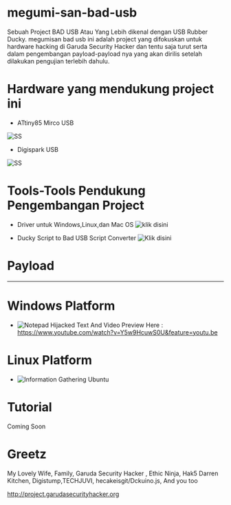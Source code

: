 # megumi-san-bad-usb
Sebuah Project BAD USB Atau Yang Lebih dikenal dengan USB Rubber Ducky. megumisan bad usb ini adalah project yang difokuskan untuk hardware hacking di Garuda Security Hacker dan tentu saja turut serta dalam pengembangan payload-payload nya yang akan dirilis setelah dilakukan pengujian terlebih dahulu.

# Hardware yang mendukung project ini

- ATtiny85 Mirco USB

![SS](http://store.zenix.lk/411-large_default/digispark-attiny85-development-board.jpg)

- Digispark USB

![SS](https://i.ebayimg.com/images/g/GdoAAOSwiLdV~BaV/s-l300.jpg)

# Tools-Tools Pendukung Pengembangan Project

- Driver untuk Windows,Linux,dan Mac OS ![klik disini](https://github.com/Yukinoshita47/megumi-san-bad-usb/tree/master/Driver%20for%20ATiny85%20And%20Digispark)

- Ducky Script to Bad USB Script Converter ![Klik disini](https://github.com/Yukinoshita47/megumi-san-bad-usb/tree/master/Ducky%20Script%20to%20Bad%20USB%20Script%20Converter)

# Payload
----------

# Windows Platform

- ![Notepad Hijacked Text](https://github.com/Yukinoshita47/megumi-san-bad-usb/blob/master/payload/windows/notepad-hijacked-text.ino) And Video Preview Here : https://www.youtube.com/watch?v=Y5w9HcuwS0U&feature=youtu.be

# Linux Platform

- ![Information Gathering Ubuntu](https://github.com/Yukinoshita47/megumi-san-bad-usb/blob/master/payload/linux/information%20gathering%20ubuntu.ino)

# Tutorial

Coming Soon

# Greetz

My Lovely Wife, Family, Garuda Security Hacker , Ethic Ninja, Hak5 Darren Kitchen, Digistump,TECHJUVI, hecakeisgit/Dckuino.js, And you too

http://project.garudasecurityhacker.org
